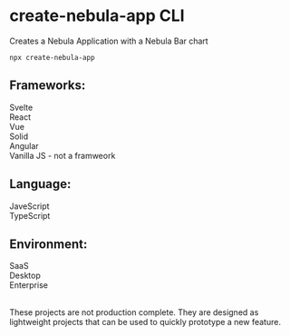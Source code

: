 # create-nebula-app CLI

Creates a Nebula Application with a Nebula Bar chart

```
npx create-nebula-app
```

## Frameworks:
Svelte <br>
React  <br>
Vue  <br>
Solid <br>
Angular <br>
Vanilla JS - not a framweork

## Language:
JaveScript <br>
TypeScript <br>

## Environment:
SaaS <br>
Desktop <br>
Enterprise <br> <br>


These projects are not production complete. They are designed as lightweight projects that can be used to quickly prototype a new feature.
